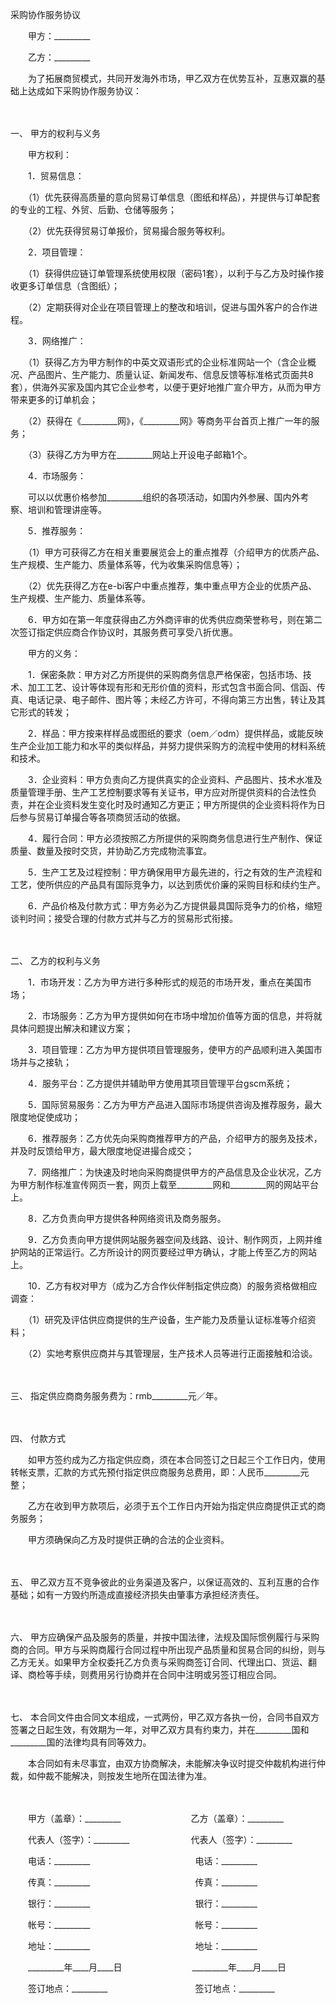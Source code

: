 



采购协作服务协议



 

　　甲方：_________　　

　　乙方：_________　　

　　为了拓展商贸模式，共同开发海外市场，甲乙双方在优势互补，互惠双赢的基础上达成如下采购协作服务协议：

　　

一、
甲方的权利与义务

　　甲方权利：

　　1．贸易信息：

　　（1）优先获得高质量的意向贸易订单信息（图纸和样品），并提供与订单配套的专业的工程、外贸、后勤、仓储等服务；

　　（2）优先获得贸易订单报价，贸易撮合服务等权利。

　　2．项目管理：

　　（1）获得供应链订单管理系统使用权限（密码1套），以利于与乙方及时操作接收更多订单信息（含图纸）；

　　（2）定期获得对企业在项目管理上的整改和培训，促进与国外客户的合作进程。

　　3．网络推广：

　　（1）获得乙方为甲方制作的中英文双语形式的企业标准网站一个（含企业概况、产品图片、生产能力、质量认证、新闻发布、信息反馈等标准格式页面共8套），供海外买家及国内其它企业参考，以便于更好地推广宣介甲方，从而为甲方带来更多的订单机会；

　　（2）获得在《_________网》，《_________网》等商务平台首页上推广一年的服务；

　　（3）获得乙方为甲方在_________网站上开设电子邮箱1个。

　　4．市场服务：

　　可以以优惠价格参加_________组织的各项活动，如国内外参展、国内外考察、培训和管理讲座等。

　　5．推荐服务：

　　（1）甲方可获得乙方在相关重要展览会上的重点推荐（介绍甲方的优质产品、生产规模、生产能力、质量体系等，代为收集采购信息等）；

　　（2）优先获得乙方在e-bi客户中重点推荐，集中重点甲方企业的优质产品、生产规模、生产能力、质量体系等。

　　6．甲方如在第一年度获得由乙方外商评审的优秀供应商荣誉称号，则在第二次签订指定供应商合作协议时，其服务费可享受八折优惠。

　　甲方的义务：

　　1．保密条款：甲方对乙方所提供的采购商务信息严格保密，包括市场、技术、加工工艺、设计等体现有形和无形价值的资料，形式包含书面合同、信函、传真、电话记录、电子邮件、图片等；未经乙方许可，不得向第三方出售，转让及其它形式的转发；

　　2．样品：甲方按来样样品或图纸的要求（oem／odm）提供样品，或能反映生产企业加工能力和水平的类似样品，并努力提供采购方的流程中使用的材料系统和技术。

　　3．企业资料：甲方负责向乙方提供真实的企业资料、产品图片、技术水准及质量管理手册、生产工艺控制要求等有关证书，甲方应对所提供资料的合法性负责，并在企业资料发生变化时及时通知乙方更正；甲方所提供的企业资料将作为日后参与贸易订单撮合等各项商贸活动的依据。

　　4．履行合同：甲方必须按照乙方所提供的采购商务信息进行生产制作、保证质量、数量及按时交货，并协助乙方完成物流事宜。

　　5．生产工艺及过程控制：甲方确保用甲方最先进的，行之有效的生产流程和工艺，使所供应的产品具有国际竞争力，以达到质优价廉的采购目标和续约生产。

　　6．产品价格及付款方式：甲方务必为乙方提供最具国际竞争力的价格，缩短谈判时间；接受合理的付款方式并与乙方的贸易形式衔接。

　　

二、
乙方的权利与义务

　　1．市场开发：乙方为甲方进行多种形式的规范的市场开发，重点在美国市场；

　　2．市场服务：乙方为甲方提供如何在市场中增加价值等方面的信息，并将就具体问题提出解决和建议方案；

　　3．项目管理：乙方为甲方提供项目管理服务，使甲方的产品顺利进入美国市场并与之接轨；

　　4．服务平台：乙方提供并辅助甲方使用其项目管理平台gscm系统；

　　5．国际贸易服务：乙方为甲方产品进入国际市场提供咨询及推荐服务，最大限度地促使成功；

　　6．推荐服务：乙方优先向采购商推荐甲方的产品，介绍甲方的服务及技术，并及时反馈给甲方，最大限度地促进撮合成交；

　　7．网络推广：为快速及时地向采购商提供甲方的产品信息及企业状况，乙方为甲方制作标准宣传网页一套，网页上载至_________网和_________网的网站平台上。

　　8．乙方负责向甲方提供各种网络资讯及商务服务。

　　9．乙方负责向甲方提供网站服务器空间及线路、设计、制作网页，上网并维护网站的正常运行。乙方所设计的网页要经过甲方确认，才能上传至乙方的网站上。

　　10．乙方有权对甲方（成为乙方合作伙伴制指定供应商）的服务资格做相应调查：

　　（1）研究及评估供应商提供的生产设备，生产能力及质量认证标准等介绍资料；

　　（2）实地考察供应商并与其管理层，生产技术人员等进行正面接触和洽谈。

　　

三、
指定供应商商务服务费为：rmb_________元／年。

　　

四、
付款方式

　　如甲方签约成为乙方指定供应商，须在本合同签订之日起三个工作日内，使用转帐支票，汇款的方式先预付指定供应商服务总费用，即：人民币_________元整；

　　乙方在收到甲方款项后，必须于五个工作日内开始为指定供应商提供正式的商务服务；

　　甲方须确保向乙方及时提供正确的合法的企业资料。

　　

五、
甲乙双方互不竞争彼此的业务渠道及客户，以保证高效的、互利互惠的合作基础；如有一方毁约所造成直接经济损失由肇事方承担经济责任。

　　

六、
甲方应确保产品及服务的质量，并按中国法律，法规及国际惯例履行与采购商的合同。甲方与采购商履行合同过程中所出现产品质量和贸易合同的纠纷，则与乙方无关。如果甲方全权委托乙方负责与采购商签订合同、代理出口、货运、翻译、商检等手续，则费用另行协商并在合同中注明或另签订相应合同。

　　

七、
本合同文件由合同文本组成，一式两份，甲乙双方各执一份，合同书自双方签署之日起生效，有效期为一年，对甲乙双方具有约束力，并在_________国和_________国的法律均具有同等效力。

　　本合同如有未尽事宜，由双方协商解决，未能解决争议时提交仲裁机构进行仲裁，如仲裁不能解决，则按发生地所在国法律为准。

　　　　

　　甲方（盖章）：_________　　　　　　　　乙方（盖章）：_________　　

　　代表人（签字）：_________　　　　　　　代表人（签字）：_________　　

　　电话：_________　　　　　　　　　　　　电话：_________　　

　　传真：_________　　　　　　　　　　　　传真：_________　　

　　银行：_________　　　　　　　　　　　　银行：_________　　

　　帐号：_________　　　　　　　　　　　　帐号：_________　　

　　地址：_________　　　　　　　　　　　　地址：_________　　

　　_________年____月____日　　　　　　　　_________年____月____日　　

　　签订地点：_________　　　　　　　　　　签订地点：_________